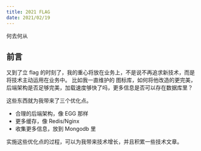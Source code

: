 ```yaml
---
title: 2021 FLAG
date: 2021/02/19
---
```


何去何从

## 前言

又到了立 flag 的时刻了，我的重心将放在业务上，不是说不再追求新技术，而是将技术主动运用在业务中。
比如我一直维护的 图标库，如何将他改造的更完美，后端架构是否足够完美，加载速度够快了吗，更多信息是否可以存在数据库里？

这些东西就为我带来了三个优化点。

- 合理的后端架构，像 EGG 那样
- 更多缓存，像 Redis/Nginx
- 收集更多信息，放到 Mongodb 里

实施这些优化点的过程，可以为我带来技术增长，并且积累一些技术文章。
